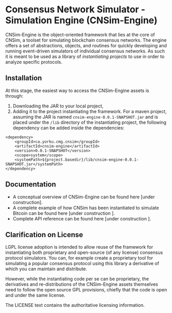 # Consensus Network Simulator - Simulation Engine (CNSim-Engine)

CNSim-Engine is the object-oriented framework that lies at the core of CNSim, a toolset for simulating blockchain consensus networks. The engine offers a set of abstractions, objects, and routines for quickly developing and running event-driven simulators of individual consensus networks. As such it is meant to be used as a library of *instantiating projects* to use in order to analyze specific protocols.
## Installation
At this stage, the easiest way to access the CNSim-Engine assets is through:
1. Downloading the JAR to your local project,
2. Adding it to the project instantiating the framework. For a maven project, assuming the JAR is named `cnsim-engine-0.0.1-SNAPSHOT.jar` and is placed under the `/lib` directory of the instantiating project, the following dependency can be added inside the dependencies:
```
<dependency>
	<groupId>ca.yorku.cmg.cnsim</groupId>
	<artifactId>cnsim-engine</artifactId>
	<version>0.0.1-SNAPSHOT</version>
	<scope>system</scope>
	<systemPath>${project.basedir}/lib/cnsim-engine-0.0.1-SNAPSHOT.jar</systemPath>
</dependency>
```

## Documentation
* A conceptual overview of CNSim-Engine can be found here \[under construction\].
* A complete example of how CNSim has been instantiated to simulate Bitcoin can be found here \[under construction \].
* Complete API reference can be found here \[under construction \].

## Clarification on License
LGPL license adoption is intended to allow reuse of the framework for instantiating both proprietary and open-source (of any license) consensus protocol simulators. You can, for example create a proprietary tool for simulating a popular consensus protocol using this library a derivative of which you can maintain and distribute. 

However, while the instantiating code per se can be proprietary, the derivatives and re-distributions of the CNSim-Engine assets themselves need to follow the open source GPL provisions, chiefly that the code is open and under the same license. 

The LICENSE text contains the authoritative licensing information.


